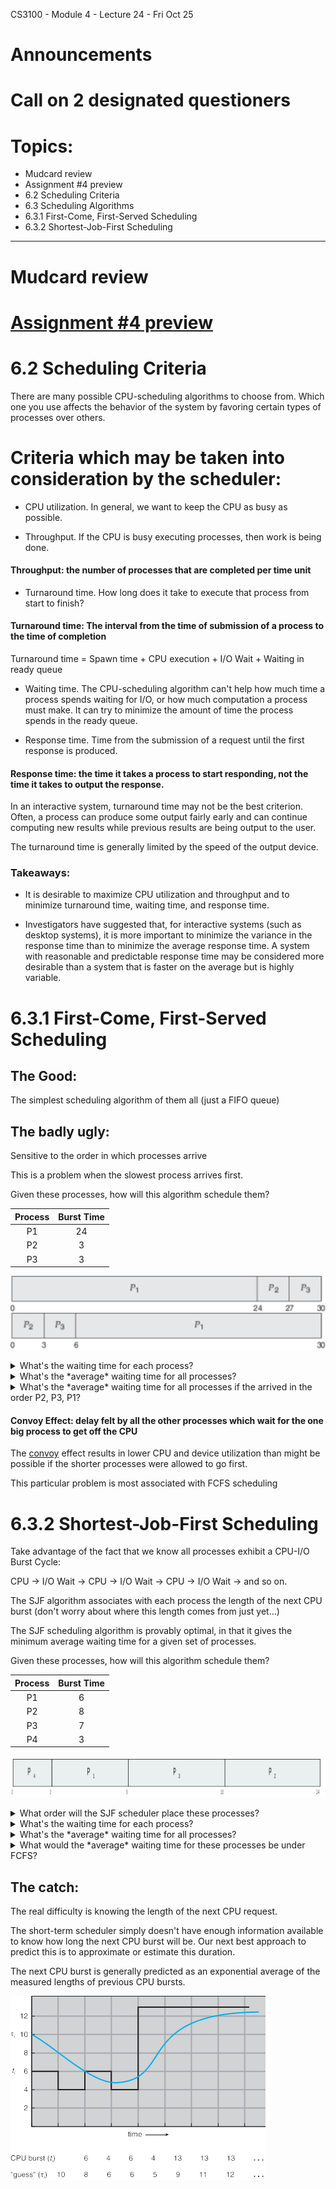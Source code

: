 CS3100 - Module 4 - Lecture 24 - Fri Oct 25

# Announcements

# Call on 2 designated questioners


# Topics:
* Mudcard review
* Assignment #4 preview
* 6.2 Scheduling Criteria
* 6.3 Scheduling Algorithms
* 6.3.1 First-Come, First-Served Scheduling
* 6.3.2 Shortest-Job-First Scheduling


--------------------------------------------------------------------------------
# Mudcard review


# [Assignment #4 preview](https://usu.instructure.com/courses/547959/assignments/2699285)



# 6.2 Scheduling Criteria

There are many possible CPU-scheduling algorithms to choose from. Which one you
use affects the behavior of the system by favoring certain types of processes
over others.

Criteria which may be taken into consideration by the scheduler:
================================================================

* CPU utilization. In general, we want to keep the CPU as busy as possible.


* Throughput. If the CPU is busy executing processes, then work is being done.

#### Throughput: the number of processes that are completed per time unit


* Turnaround time. How long does it take to execute that process from start to
  finish?

#### Turnaround time: The interval from the time of submission of a process to the time of completion 

Turnaround time = Spawn time + CPU execution + I/O Wait + Waiting in ready queue


* Waiting time. The CPU-scheduling algorithm can't help how much time a process
  spends waiting for I/O, or how much computation a process must make. It can
  try to minimize the amount of time the process spends in the ready queue.

* Response time. Time from the submission of a request until the first response
  is produced.

#### Response time: the time it takes a process to start responding, not the time it takes to output the response.

In an interactive system, turnaround time may not be the best criterion. Often,
a process can produce some output fairly early and can continue computing new
results while previous results are being output to the user.

The turnaround time is generally limited by the speed of the output device.


### Takeaways:

* It is desirable to maximize CPU utilization and throughput and to minimize
  turnaround time, waiting time, and response time.

* Investigators have suggested that, for interactive systems (such as desktop
  systems), it is more important to minimize the variance in the response time
  than to minimize the average response time. A system with reasonable and
  predictable response time may be considered more desirable than a system that
  is faster on the average but is highly variable.



# 6.3.1 First-Come, First-Served Scheduling

The Good:
---------
The simplest scheduling algorithm of them all (just a FIFO queue)


The badly ugly:
---------------
Sensitive to the order in which processes arrive

This is a problem when the slowest process arrives first.

Given these processes, how will this algorithm schedule them?

|Process|Burst Time|
|:-----:|:--------:|
|   P1  |    24    |
|   P2  |    3     |
|   P3  |    3     |

![First-Come, First-Served waiting time](fcfs_convoy.png "The old Convoy Effect")

<details>
<summary>What's the waiting time for each process?</summary>


|Process|Waiting Time|
|:-----:|:----------:|
|   P1  |    0       |
|   P2  |    24      |
|   P3  |    27      |

</details>

<details>
<summary>What's the *average* waiting time for all processes?</summary>
17.0

</details>

<details>
<summary>What's the *average* waiting time for all processes if the arrived in the order P2, P3, P1?</summary>
3.0

</details>


#### Convoy Effect: delay felt by all the other processes which wait for the one big process to get off the CPU



The [convoy](https://www.youtube.com/watch?v=Sd5ZLJWQmss) effect results in
lower CPU and device utilization than might be possible if the shorter
processes were allowed to go first.

This particular problem is most associated with FCFS scheduling



# 6.3.2 Shortest-Job-First Scheduling

Take advantage of the fact that we know all processes exhibit a CPU-I/O Burst Cycle:

CPU -> I/O Wait -> CPU -> I/O Wait -> CPU -> I/O Wait -> and so on.

The SJF algorithm associates with each process the length of the next CPU burst
(don't worry about where this length comes from just yet...)

The SJF scheduling algorithm is provably optimal, in that it gives the minimum
average waiting time for a given set of processes.

Given these processes, how will this algorithm schedule them?

|Process|Burst Time|
|:-----:|:--------:|
|   P1  |    6     |
|   P2  |    8     |
|   P3  |    7     |
|   P4  |    3     |


![Shortest-Job-First example](sjf_example.png "SJF scheduling chart")

<details>
<summary>What order will the SJF scheduler place these processes?</summary>
P4, P1, P3, P2

</details>


<details>
<summary>What's the waiting time for each process?</summary>

|Process|Waiting Time|
|:-----:|:----------:|
|   P1  |    3       |
|   P2  |    16      |
|   P3  |    9       |
|   P4  |    0       |


</details>


<details>
<summary>What's the *average* waiting time for all processes?</summary>
7.0

</details>


<details>
<summary>What would the *average* waiting time for these processes be under FCFS?</summary>
10.25

</details>


The catch:
----------
The real difficulty is knowing the length of the next CPU request.

The short-term scheduler simply doesn't have enough information available to
know how long the next CPU burst will be. Our next best approach to predict
this is to approximate or estimate this duration.

The next CPU burst is generally predicted as an exponential average of
the measured lengths of previous CPU bursts.

![Burst time exponential moving average](burst_prediction.png "Predicting the next CPU burst")


